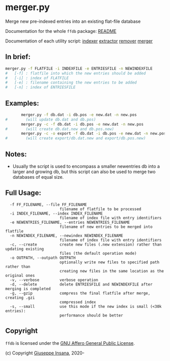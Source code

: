# merger.py

Merge new pre-indexed entries into an existing flat-file database

Documentation for the whole `ffdb` package: [README](README.md)

Documentation of each utility script:
[indexer](indexer.md)
[extractor](extractor.md)
[remover](extractor.md)
[merger](merger.md)

## In brief:
```bash
merger.py -f FLATFILE -i INDEXFILE -e ENTRIESFILE -n NEWINDEXFILE
#   [-f] : flatfile into which the new entries should be added
#   [-i] : index of FLATFILE
#   [-e] : filename containing the new entries to be added
#   [-n] : index of ENTRIESFILE
```

## Examples:
```bash
       merger.py -f db.dat -i db.pos -e new.dat -n new.pos
#        (will update db.dat and db.pos)
       merger.py -c -f db.dat -i db.pos -e new.dat -n new.pos
#        (will create db.dat.new and db.pos.new)
       merger.py -c -o export -f db.dat -i db.pos -e new.dat -n new.pos
#        (will create export/db.dat.new and export/db.pos.new)
```

## Notes:
* Usually the script is used to encompass a smaller newentries db into a larger and growing db, but this script can also be used to merge two databases of equal size.

## Full Usage:
```
  -f FF_FILENAME, --file FF_FILENAME
                        filename of flatfile to be processed
  -i INDEX_FILENAME, --index INDEX_FILENAME
                        filename of index file with entry identifiers
  -e NEWENTRIES_FILENAME, --entries NEWENTRIES_FILENAME
                        filename of new entries to be merged into flatfile
  -n NEWINDEX_FILENAME, --newindex NEWINDEX_FILENAME
                        filename of index file with entry identifiers
  -c, --create          create new files (.new extension) rather than updating existing
                        files (the default operation mode)
  -o OUTPATH, --outpath OUTPATH
                        optionally write new files to specified path rather than
                        creating new files in the same location as the original ones
  -v, --verbose         verbose operation
  -d, --delete          delete ENTRIESFILE and NEWINDEXFILE after merging is completed
  -g, --gzip            compress the final flatfile after merge, creating .gzi
                        compressed index
  -s, --small           use this mode if the new index is small (<30k entries):
                        performance should be better
```

## Copyright

`ffdb` is licensed under the [GNU Affero General Public License](https://choosealicense.com/licenses/agpl-3.0/).

(c) Copyright [Giuseppe Insana](http://insana.net), 2020-
